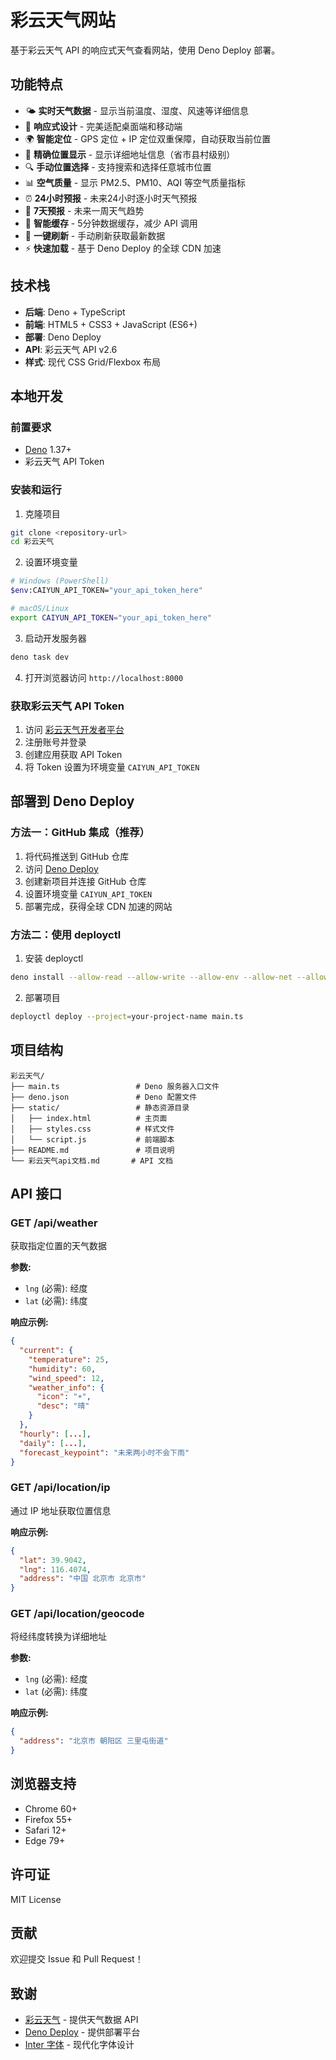 # 彩云天气网站

基于彩云天气 API 的响应式天气查看网站，使用 Deno Deploy 部署。

## 功能特点

- 🌤️ **实时天气数据** - 显示当前温度、湿度、风速等详细信息
- 📱 **响应式设计** - 完美适配桌面端和移动端
- 🌍 **智能定位** - GPS 定位 + IP 定位双重保障，自动获取当前位置
- 📍 **精确位置显示** - 显示详细地址信息（省市县村级别）
- 🔍 **手动位置选择** - 支持搜索和选择任意城市位置
- 📊 **空气质量** - 显示 PM2.5、PM10、AQI 等空气质量指标
- ⏰ **24小时预报** - 未来24小时逐小时天气预报
- 📅 **7天预报** - 未来一周天气趋势
- 💾 **智能缓存** - 5分钟数据缓存，减少 API 调用
- 🔄 **一键刷新** - 手动刷新获取最新数据
- ⚡ **快速加载** - 基于 Deno Deploy 的全球 CDN 加速

## 技术栈

- **后端**: Deno + TypeScript
- **前端**: HTML5 + CSS3 + JavaScript (ES6+)
- **部署**: Deno Deploy
- **API**: 彩云天气 API v2.6
- **样式**: 现代 CSS Grid/Flexbox 布局

## 本地开发

### 前置要求

- [Deno](https://deno.land/) 1.37+ 
- 彩云天气 API Token

### 安装和运行

1. 克隆项目
```bash
git clone <repository-url>
cd 彩云天气
```

2. 设置环境变量
```bash
# Windows (PowerShell)
$env:CAIYUN_API_TOKEN="your_api_token_here"

# macOS/Linux
export CAIYUN_API_TOKEN="your_api_token_here"
```

3. 启动开发服务器
```bash
deno task dev
```

4. 打开浏览器访问 `http://localhost:8000`

### 获取彩云天气 API Token

1. 访问 [彩云天气开发者平台](https://dashboard.caiyunapp.com/)
2. 注册账号并登录
3. 创建应用获取 API Token
4. 将 Token 设置为环境变量 `CAIYUN_API_TOKEN`

## 部署到 Deno Deploy

### 方法一：GitHub 集成（推荐）

1. 将代码推送到 GitHub 仓库
2. 访问 [Deno Deploy](https://dash.deno.com/)
3. 创建新项目并连接 GitHub 仓库
4. 设置环境变量 `CAIYUN_API_TOKEN`
5. 部署完成，获得全球 CDN 加速的网站

### 方法二：使用 deployctl

1. 安装 deployctl
```bash
deno install --allow-read --allow-write --allow-env --allow-net --allow-run --no-check -r -f https://deno.land/x/deploy/deployctl.ts
```

2. 部署项目
```bash
deployctl deploy --project=your-project-name main.ts
```

## 项目结构

```
彩云天气/
├── main.ts                 # Deno 服务器入口文件
├── deno.json               # Deno 配置文件
├── static/                 # 静态资源目录
│   ├── index.html          # 主页面
│   ├── styles.css          # 样式文件
│   └── script.js           # 前端脚本
├── README.md               # 项目说明
└── 彩云天气api文档.md       # API 文档
```

## API 接口

### GET /api/weather

获取指定位置的天气数据

**参数:**
- `lng` (必需): 经度
- `lat` (必需): 纬度

**响应示例:**
```json
{
  "current": {
    "temperature": 25,
    "humidity": 60,
    "wind_speed": 12,
    "weather_info": {
      "icon": "☀️",
      "desc": "晴"
    }
  },
  "hourly": [...],
  "daily": [...],
  "forecast_keypoint": "未来两小时不会下雨"
}
```

### GET /api/location/ip

通过 IP 地址获取位置信息

**响应示例:**
```json
{
  "lat": 39.9042,
  "lng": 116.4074,
  "address": "中国 北京市 北京市"
}
```

### GET /api/location/geocode

将经纬度转换为详细地址

**参数:**
- `lng` (必需): 经度
- `lat` (必需): 纬度

**响应示例:**
```json
{
  "address": "北京市 朝阳区 三里屯街道"
}
```

## 浏览器支持

- Chrome 60+
- Firefox 55+
- Safari 12+
- Edge 79+

## 许可证

MIT License

## 贡献

欢迎提交 Issue 和 Pull Request！

## 致谢

- [彩云天气](https://caiyunapp.com/) - 提供天气数据 API
- [Deno Deploy](https://deno.com/deploy) - 提供部署平台
- [Inter 字体](https://rsms.me/inter/) - 现代化字体设计
